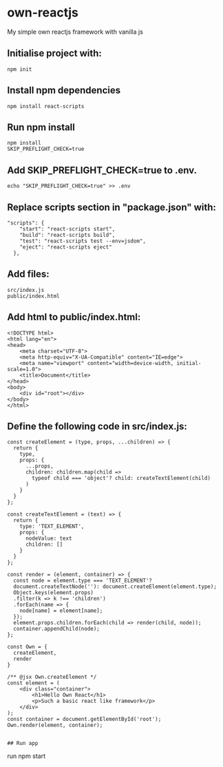 # own-reactjs
My simple own reactjs framework with vanilla js

## Initialise project with:
```
npm init

```

## Install npm dependencies
```
npm install react-scripts

```

## Run npm install
```
npm install
SKIP_PREFLIGHT_CHECK=true
```

## Add SKIP_PREFLIGHT_CHECK=true to .env.
```
echo "SKIP_PREFLIGHT_CHECK=true" >> .env
```

## Replace scripts section in "package.json" with:
```
"scripts": {
    "start": "react-scripts start",
    "build": "react-scripts build",
    "test": "react-scripts test --env=jsdom",
    "eject": "react-scripts eject"
  },

```

## Add files:
```
src/index.js
public/index.html

```

## Add html to public/index.html:
```
<!DOCTYPE html>
<html lang="en">
<head>
    <meta charset="UTF-8">
    <meta http-equiv="X-UA-Compatible" content="IE=edge">
    <meta name="viewport" content="width=device-width, initial-scale=1.0">
    <title>Document</title>
</head>
<body>
    <div id="root"></div>
</body>
</html>
```

## Define the following code in src/index.js:

```
const createElement = (type, props, ...children) => {
  return {
    type,
    props: {
      ...props,
      children: children.map(child =>
        typeof child === 'object'? child: createTextElement(child) 
      )
    }
  }
};

const createTextElement = (text) => {
  return {
    type: 'TEXT_ELEMENT',
    props: {
      nodeValue: text
      children: []
    }
  }
};

const render = (element, container) => {
  const node = element.type === 'TEXT_ELEMENT'?
  document.createTextNode(''): document.createElement(element.type);
  Object.keys(element.props)
  .filter(k => k !== 'children')
  .forEach(name => {
    node[name] = element[name];
  });
  element.props.children.forEach(child => render(child, node));
  container.appendChild(node);
};

const Own = {
  createElement,
  render
}

/** @jsx Own.createElement */
const element = (
    <div class="container">
        <h1>Hello Own React</h1>
        <p>Such a basic react like framework</p>
    </div>
);
const container = document.getElementById('root');
Own.render(element, container);


## Run app
```
run npm start
```





